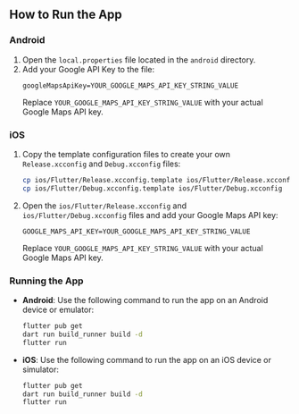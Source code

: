 ## How to Run the App

### Android

1. Open the `local.properties` file located in the `android` directory.
2. Add your Google API Key to the file:
    ```
    googleMapsApiKey=YOUR_GOOGLE_MAPS_API_KEY_STRING_VALUE
    ```
   Replace `YOUR_GOOGLE_MAPS_API_KEY_STRING_VALUE` with your actual Google Maps API key.

### iOS

1. Copy the template configuration files to create your own `Release.xcconfig` and `Debug.xcconfig` files:
    ```sh
    cp ios/Flutter/Release.xcconfig.template ios/Flutter/Release.xcconfig
    cp ios/Flutter/Debug.xcconfig.template ios/Flutter/Debug.xcconfig
    ```

2. Open the `ios/Flutter/Release.xcconfig` and `ios/Flutter/Debug.xcconfig` files and add your Google Maps API key:
    ```xcconfig
    GOOGLE_MAPS_API_KEY=YOUR_GOOGLE_MAPS_API_KEY_STRING_VALUE
    ```
   Replace `YOUR_GOOGLE_MAPS_API_KEY_STRING_VALUE` with your actual Google Maps API key.
   
### Running the App

- **Android**: Use the following command to run the app on an Android device or emulator:
    ```sh
    flutter pub get
    dart run build_runner build -d 
    flutter run
    ```

- **iOS**: Use the following command to run the app on an iOS device or simulator:
    ```sh
    flutter pub get
    dart run build_runner build -d 
    flutter run
    ```
